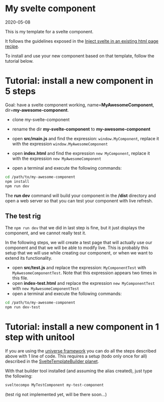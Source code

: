 My svelte component
=============
2020-05-08

This is my template for a svelte component.



It follows the guidelines exposed in the [Inject svelte in an existing html page recipe](https://github.com/lingtalfi/TheBar/blob/master/discussions/inject-svelte-in-existing-app.md).



To install and use your new component based on that template, follow the tutorial below.






Tutorial: install a new component in 5 steps
========




Goal: have a svelte component working, name=**MyAwesomeComponent**, dir=**my-awesome-component**.


- clone my-svelte-component
- rename the dir **my-svelte-component** to **my-awesome-component**
- open **src/main.js** and find the expression: `window.MyComponent`,
	replace it with the expression `window.MyAwesomeComponent`
- open **index.html** and find the expression `new MyComponent`,
	replace it with the expression `new MyAwesomeComponent`

- open a terminal and execute the following commands: 

```bash
cd /path/to/my-awesome-component
npm install
npm run dev
```

The **run dev** command will build your component in the **/dist** directory and open a web server so that you can test your component with live refresh.


The test rig
------------

The `npm run dev` that we did in last step is fine, but it just displays the component, and we cannot really test it.

In the following steps, we will create a test page that will actually use our component and that we will be able
to modify live. This is probably this setup that we will use while creating our component, or when we want to extend its functionality. 


- open **src/test.js** and replace the expression: `MyComponentTest` with `MyAwesomeComponentTest`.
    Note that this expression appears two times in this file.
- open **index-test.html** and replace the expression `new MyComponentTest` with `new MyAwesomeComponentTest`
- open a terminal and execute the following commands: 

```bash
cd /path/to/my-awesome-component
npm run dev-test
```











Tutorial: install a new component in 1 step with unitool
=========

If you are using the [universe framework](https://github.com/karayabin/universe-snapshot)
you can do all the steps described above with 1 line of code.
This requires a setup (todo only once for all) described in the [SvelteTemplateBuilder planet](https://github.com/lingtalfi/SvelteTemplateBuilder).

With that builder tool installed (and assuming the alias created), just type the following:

```bash 
sveltecompo MyTestComponent my-test-component
```

(test rig not implemented yet, will be there soon...)




